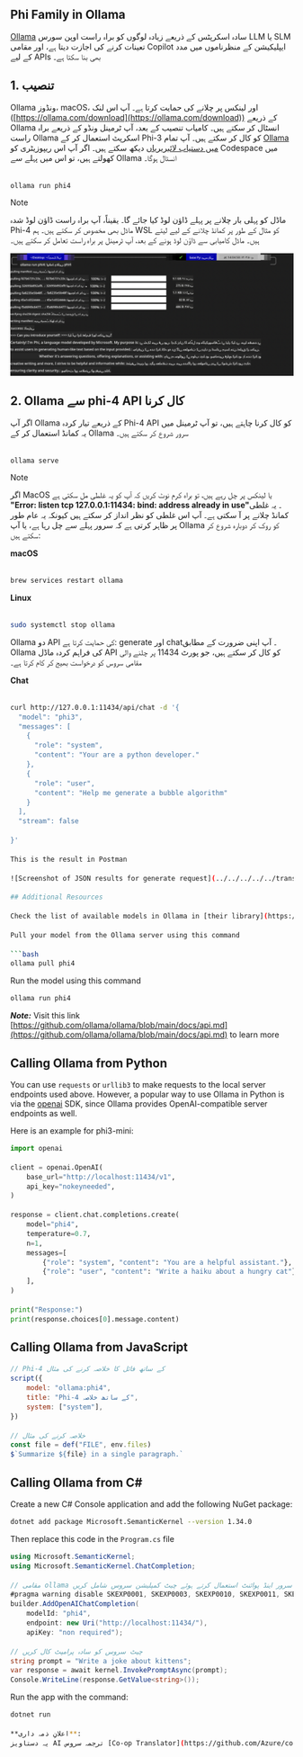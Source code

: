 <!--
CO_OP_TRANSLATOR_METADATA:
{
  "original_hash": "0b38834693bb497f96bf53f0d941f9a1",
  "translation_date": "2025-05-07T15:12:09+00:00",
  "source_file": "md/01.Introduction/02/04.Ollama.md",
  "language_code": "ur"
}
-->
## Phi Family in Ollama


[Ollama](https://ollama.com) سادہ اسکرپٹس کے ذریعے زیادہ لوگوں کو براہ راست اوپن سورس LLM یا SLM تعینات کرنے کی اجازت دیتا ہے، اور مقامی Copilot ایپلیکیشن کے منظرناموں میں مدد کے لیے APIs بھی بنا سکتا ہے۔

## **1. تنصیب**

Ollama ونڈوز، macOS، اور لینکس پر چلانے کی حمایت کرتا ہے۔ آپ اس لنک ([https://ollama.com/download](https://ollama.com/download)) کے ذریعے Ollama انسٹال کر سکتے ہیں۔ کامیاب تنصیب کے بعد، آپ ٹرمینل ونڈو کے ذریعے براہ راست Ollama اسکرپٹ استعمال کر کے Phi-3 کو کال کر سکتے ہیں۔ آپ تمام [Ollama میں دستیاب لائبریریاں](https://ollama.com/library) دیکھ سکتے ہیں۔ اگر آپ اس ریپوزیٹری کو Codespace میں کھولتے ہیں، تو اس میں پہلے سے Ollama انسٹال ہوگا۔

```bash

ollama run phi4

```

> [!NOTE]
> ماڈل کو پہلی بار چلانے پر پہلے ڈاؤن لوڈ کیا جائے گا۔ یقیناً، آپ براہ راست ڈاؤن لوڈ شدہ Phi-4 ماڈل بھی مخصوص کر سکتے ہیں۔ ہم WSL کو مثال کے طور پر کمانڈ چلانے کے لیے لیتے ہیں۔ ماڈل کامیابی سے ڈاؤن لوڈ ہونے کے بعد، آپ ٹرمینل پر براہ راست تعامل کر سکتے ہیں۔

![run](../../../../../translated_images/ollama_run.e9755172b162b381359f8dc8ad0eb1499e13266d833afaf29c47e928d6d7abc5.ur.png)

## **2. Ollama سے phi-4 API کال کرنا**

اگر آپ Ollama کے ذریعے تیار کردہ Phi-4 API کو کال کرنا چاہتے ہیں، تو آپ ٹرمینل میں یہ کمانڈ استعمال کر کے Ollama سرور شروع کر سکتے ہیں۔

```bash

ollama serve

```

> [!NOTE]
> اگر MacOS یا لینکس پر چل رہے ہیں، تو براہ کرم نوٹ کریں کہ آپ کو یہ غلطی مل سکتی ہے **"Error: listen tcp 127.0.0.1:11434: bind: address already in use"**۔ یہ غلطی کمانڈ چلانے پر آ سکتی ہے۔ آپ اس غلطی کو نظر انداز کر سکتے ہیں کیونکہ یہ عام طور پر ظاہر کرتی ہے کہ سرور پہلے سے چل رہا ہے، یا آپ Ollama کو روک کر دوبارہ شروع کر سکتے ہیں:

**macOS**

```bash

brew services restart ollama

```

**Linux**

```bash

sudo systemctl stop ollama

```

Ollama دو API کی حمایت کرتا ہے: generate اور chat۔ آپ اپنی ضرورت کے مطابق Ollama کی فراہم کردہ ماڈل API کو کال کر سکتے ہیں، جو پورٹ 11434 پر چلنے والی مقامی سروس کو درخواست بھیج کر کام کرتا ہے۔

**Chat**

```bash

curl http://127.0.0.1:11434/api/chat -d '{
  "model": "phi3",
  "messages": [
    {
      "role": "system",
      "content": "Your are a python developer."
    },
    {
      "role": "user",
      "content": "Help me generate a bubble algorithm"
    }
  ],
  "stream": false
  
}'

This is the result in Postman

![Screenshot of JSON results for generate request](../../../../../translated_images/ollama_gen.bda5d4e715366cc9c1cae2956e30bfd55b07b22ca782ef69e680100a9a1fd563.ur.png)

## Additional Resources

Check the list of available models in Ollama in [their library](https://ollama.com/library).

Pull your model from the Ollama server using this command

```bash
ollama pull phi4
```

Run the model using this command

```bash
ollama run phi4
```

***Note:*** Visit this link [https://github.com/ollama/ollama/blob/main/docs/api.md](https://github.com/ollama/ollama/blob/main/docs/api.md) to learn more

## Calling Ollama from Python

You can use `requests` or `urllib3` to make requests to the local server endpoints used above. However, a popular way to use Ollama in Python is via the [openai](https://pypi.org/project/openai/) SDK, since Ollama provides OpenAI-compatible server endpoints as well.

Here is an example for phi3-mini:

```python
import openai

client = openai.OpenAI(
    base_url="http://localhost:11434/v1",
    api_key="nokeyneeded",
)

response = client.chat.completions.create(
    model="phi4",
    temperature=0.7,
    n=1,
    messages=[
        {"role": "system", "content": "You are a helpful assistant."},
        {"role": "user", "content": "Write a haiku about a hungry cat"},
    ],
)

print("Response:")
print(response.choices[0].message.content)
```

## Calling Ollama from JavaScript 

```javascript
// Phi-4 کے ساتھ فائل کا خلاصہ کرنے کی مثال
script({
    model: "ollama:phi4",
    title: "Phi-4 کے ساتھ خلاصہ",
    system: ["system"],
})

// خلاصہ کرنے کی مثال
const file = def("FILE", env.files)
$`Summarize ${file} in a single paragraph.`
```

## Calling Ollama from C#

Create a new C# Console application and add the following NuGet package:

```bash
dotnet add package Microsoft.SemanticKernel --version 1.34.0
```

Then replace this code in the `Program.cs` file

```csharp
using Microsoft.SemanticKernel;
using Microsoft.SemanticKernel.ChatCompletion;

// مقامی ollama سرور اینڈ پوائنٹ استعمال کرتے ہوئے چیٹ کمپلیشن سروس شامل کریں
#pragma warning disable SKEXP0001, SKEXP0003, SKEXP0010, SKEXP0011, SKEXP0050, SKEXP0052
builder.AddOpenAIChatCompletion(
    modelId: "phi4",
    endpoint: new Uri("http://localhost:11434/"),
    apiKey: "non required");

// چیٹ سروس کو سادہ پرامپٹ کال کریں
string prompt = "Write a joke about kittens";
var response = await kernel.InvokePromptAsync(prompt);
Console.WriteLine(response.GetValue<string>());
```

Run the app with the command:

```bash
dotnet run

**اعلانِ ذمہ داری**:  
یہ دستاویز AI ترجمہ سروس [Co-op Translator](https://github.com/Azure/co-op-translator) کے ذریعے ترجمہ کی گئی ہے۔ اگرچہ ہم درستگی کے لیے کوشاں ہیں، براہِ کرم آگاہ رہیں کہ خودکار ترجموں میں غلطیاں یا کمی بیشی ہو سکتی ہے۔ اصل دستاویز اپنی مادری زبان میں ہی معتبر ماخذ سمجھی جائے گی۔ اہم معلومات کے لیے پیشہ ور انسانی ترجمہ کی سفارش کی جاتی ہے۔ اس ترجمے کے استعمال سے پیدا ہونے والی کسی بھی غلط فہمی یا غلط تشریح کی ذمہ داری ہم پر نہیں ہوگی۔